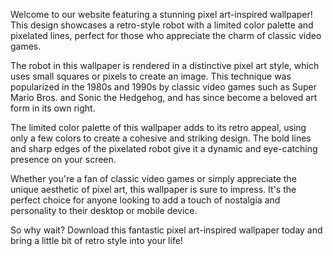 <!--
Write me content for website with wallpaper "A pixel art-inspired wallpaper featuring a retro-style robot, with a limited color palette and pixelated lines."
-->

<!--font:Roboto-->

Welcome to our website featuring a stunning pixel art-inspired wallpaper! This design showcases a retro-style robot with a limited color palette and pixelated lines, perfect for those who appreciate the charm of classic video games.

The robot in this wallpaper is rendered in a distinctive pixel art style, which uses small squares or pixels to create an image. This technique was popularized in the 1980s and 1990s by classic video games such as Super Mario Bros. and Sonic the Hedgehog, and has since become a beloved art form in its own right.

The limited color palette of this wallpaper adds to its retro appeal, using only a few colors to create a cohesive and striking design. The bold lines and sharp edges of the pixelated robot give it a dynamic and eye-catching presence on your screen.

Whether you're a fan of classic video games or simply appreciate the unique aesthetic of pixel art, this wallpaper is sure to impress. It's the perfect choice for anyone looking to add a touch of nostalgia and personality to their desktop or mobile device.

So why wait? Download this fantastic pixel art-inspired wallpaper today and bring a little bit of retro style into your life!

